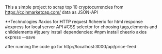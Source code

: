 This a simple project to scrap top 10 cryptocurrencies from https://coinmarketcap.com/
data as JSON-API

\*\*Technologies
#axios for HTTP request
#cheerio for html response
#express for local server API
#CSS selector for choosing tags,elements and childelements
#jquery
install dependencies:
#npm install cheerio axios express --save

after running the code go for
http://localhost:3000/api/price-feed
